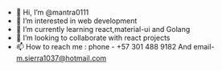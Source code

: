 - 👋 Hi, I’m @mantra0111
- 👀 I’m interested in web development 
- 🌱 I’m currently learning react,material-ui and Golang
- 💞️ I’m looking to collaborate with react projects
- 📫 How to reach me :  phone - +57 301 488 9182 And email- m.sierra1037@hotmail.com 

<!---
mantra0111/mantra0111 is a ✨ special ✨ repository because its `README.md` (this file) appears on your GitHub profile.
You can click the Preview link to take a look at your changes.
--->
